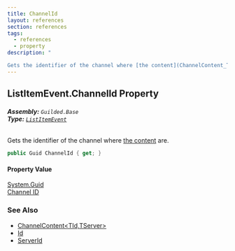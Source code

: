 ```yaml
---
title: ChannelId
layout: references
section: references
tags:
  - references
  - property
description: "

Gets the identifier of the channel where [the content](ChannelContent_TId,TServer_ 'Guilded.Base.Content.ChannelContent<TId,TServer>') are."
---
```


## ListItemEvent.ChannelId Property
###### **Assembly:** `Guilded.Base`<br/>**Type:** [`ListItemEvent`](ListItemEvent 'Guilded.Base.Events.ListItemEvent')

Gets the identifier of the channel where [the content](ChannelContent_TId,TServer_ 'Guilded.Base.Content.ChannelContent<TId,TServer>') are.

```csharp
public Guid ChannelId { get; }
```

#### Property Value
[System.Guid](https://docs.microsoft.com/en-us/dotnet/api/System.Guid 'System.Guid')  
[Channel ID](ServerChannel.Id 'Guilded.Base.Servers.ServerChannel.Id')

### See Also
- [ChannelContent&lt;TId,TServer&gt;](ChannelContent_TId,TServer_ 'Guilded.Base.Content.ChannelContent<TId,TServer>')
- [Id](ChannelContent_TId,TServer_.Id 'Guilded.Base.Content.ChannelContent<TId,TServer>.Id')
- [ServerId](ChannelContent_TId,TServer_.ServerId 'Guilded.Base.Content.ChannelContent<TId,TServer>.ServerId')